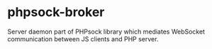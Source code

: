 phpsock-broker
==============

Server daemon part of PHPsock library which mediates WebSocket communication between JS clients and PHP server.
